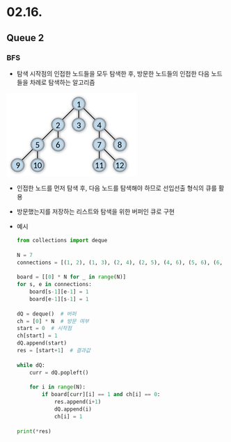 # 02.16.

## Queue 2

### BFS

- 탐색 시작점의 인접한 노드들을 모두 탐색한 후, 방문한 노드들의 인접한 다음 노드들을 차례로 탐색하는 알고리즘

![Untitled](02%2016%2004359d53f78946ddb2df163f3db24a8d/Untitled.png)

- 인접한 노드를 먼저 탐색 후, 다음 노드를 탐색해야 하므로 선입선출 형식의 큐를 활용
- 방문했는지를 저장하는 리스트와 탐색을 위한 버퍼인 큐로 구현
- 예시
    
    ```python
    from collections import deque
    
    N = 7
    connections = [(1, 2), (1, 3), (2, 4), (2, 5), (4, 6), (5, 6), (6, 7), (3, 7)]  # 입력값
    
    board = [[0] * N for _ in range(N)]
    for s, e in connections:
        board[s-1][e-1] = 1
        board[e-1][s-1] = 1
    
    dQ = deque()  # 버퍼
    ch = [0] * N  # 방문 여부
    start = 0  # 시작점
    ch[start] = 1
    dQ.append(start)
    res = [start+1]  # 결과값
    
    while dQ:
        curr = dQ.popleft()
    
        for i in range(N):
            if board[curr][i] == 1 and ch[i] == 0:
                res.append(i+1)
                dQ.append(i)
                ch[i] = 1
    
    print(*res)
    ```